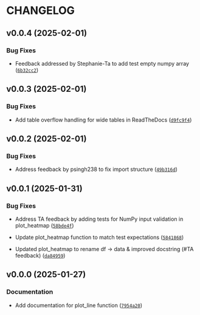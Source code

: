 # CHANGELOG


## v0.0.4 (2025-02-01)

### Bug Fixes

- Feedback addressed by Stephanie-Ta to add test empty numpy array
  ([`6b32cc2`](https://github.com/UBC-MDS/dsci_524_ezplot/commit/6b32cc230b6eec6675b0b9470ac40aae7b073edb))


## v0.0.3 (2025-02-01)

### Bug Fixes

- Add table overflow handling for wide tables in ReadTheDocs
  ([`d9fc9f4`](https://github.com/UBC-MDS/dsci_524_ezplot/commit/d9fc9f4cc2ccb3d87f0b482b469afa54add47e25))


## v0.0.2 (2025-02-01)

### Bug Fixes

- Address feedback by psingh238 to fix import structure
  ([`49b316d`](https://github.com/UBC-MDS/dsci_524_ezplot/commit/49b316d15844aff7573a4aa26f5ebc5fff9d7fbd))


## v0.0.1 (2025-01-31)

### Bug Fixes

- Address TA feedback by adding tests for NumPy input validation in plot_heatmap
  ([`58bde4f`](https://github.com/UBC-MDS/dsci_524_ezplot/commit/58bde4f0e7e110ea62afbe056901ad71349cca4a))

- Update plot_heatmap function to match test expectations
  ([`5841868`](https://github.com/UBC-MDS/dsci_524_ezplot/commit/58418683e4a89c9e883599744f05347b3bd67545))

- Updated plot_heatmap to rename df → data & improved docstring (#TA feedback)
  ([`da84959`](https://github.com/UBC-MDS/dsci_524_ezplot/commit/da84959781cf1b2d14e08d1fe8d0b314bb2ac640))


## v0.0.0 (2025-01-27)

### Documentation

- Add documentation for plot_line function
  ([`7954a20`](https://github.com/UBC-MDS/dsci_524_ezplot/commit/7954a20b11ea7743a99a3a5334e9652a20623c05))
